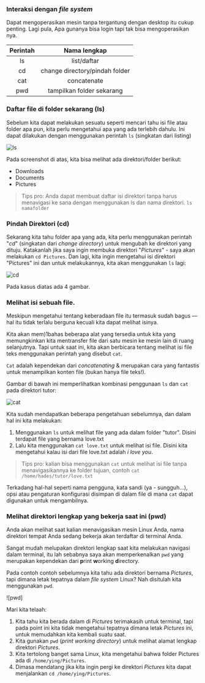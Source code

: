 ### Interaksi dengan *file system*
Dapat mengoperasikan mesin tanpa tergantung dengan desktop itu cukup penting. Lagi pula, Apa gunanya bisa login tapi tak bisa mengoperasikan nya.

|Perintah|Nama lengkap|
|:------:|:----------:|
|ls|list/daftar|
|cd|change directory/pindah folder|
|cat|concatenate|
|pwd|tampilkan folder sekarang|

### Daftar file di folder sekarang (ls)
Sebelum kita dapat melakukan sesuatu seperti mencari tahu isi file atau folder apa pun, kita perlu mengetahui apa yang ada terlebih dahulu. Ini dapat dilakukan dengan menggunakan perintah `ls` (singkatan dari listing)

![ls](https://raw.githubusercontent.com/yingcrackerhades/cybersec-module/main/Pre%20Security/Linux%20Fundamental/Image/Screenshot%20from%202022-11-03%2021-47-29.png)

Pada screenshot di atas, kita bisa melihat ada direktori/folder berikut:
* Downloads
* Documents
* Pictures

> Tips pro: Anda dapat membuat daftar isi direktori tanpa harus menavigasi ke sana dengan menggunakan ls dan nama direktori. `ls namafolder`

### Pindah Direktori (cd)
Sekarang kita tahu folder apa yang ada, kita perlu menggunakan perintah "*cd*" (singkatan dari *change directory*) untuk mengubah ke direktori yang dituju. Katakanlah jika saya ingin membuka direktori "*Pictures*" - saya akan melakukan `cd Pictures`. Dan lagi, kita ingin mengetahui isi direktori "Pictures" ini dan untuk melakukannya, kita akan menggunakan `ls` lagi:

![cd](https://raw.githubusercontent.com/yingcrackerhades/cybersec-module/main/Pre%20Security/Linux%20Fundamental/Image/Screenshot%20from%202022-11-03%2021-48-49.png)

Pada kasus diatas ada 4 gambar.


### Melihat isi sebuah file.
Meskipun mengetahui tentang keberadaan file itu termasuk sudah bagus — hal itu tidak terlalu berguna kecuali kita dapat melihat isinya.

Kita akan mem)1bahas beberapa alat yang tersedia untuk kita yang memungkinkan kita mentransfer file dari satu mesin ke mesin lain di ruang selanjutnya. Tapi untuk saat ini, kita akan berbicara tentang melihat isi file teks menggunakan perintah yang disebut `cat`.

`Cat` adalah kependekan dari *concatenating* & merupakan cara yang fantastis untuk menampilkan konten file (bukan hanya file teks!).

Gambar di bawah ini memperlihatkan kombinasi penggunaan `ls` dan `cat` pada direktori tutor:

![cat](https://raw.githubusercontent.com/yingcrackerhades/cybersec-module/main/Pre%20Security/Linux%20Fundamental/Image/cat.png)

Kita sudah mendapatkan beberapa pengetahuan sebelumnya, dan dalam hal ini kita melakukan:
1. Menggunakan `ls` untuk melihat file yang ada dalam folder "tutor". Disini terdapat file yang bernama love.txt
2. Lalu kita menggunakan `cat love.txt` untuk melihat isi file. Disini kita mengetahui kalau isi dari file love.txt adalah *i love you*.

> Tips pro: kalian bisa menggunakan `cat` untuk melihat isi file tanpa menavigasikannya ke folder tujuan, contoh `cat /home/hades/tutor/love.txt`

Terkadang hal-hal seperti nama pengguna, kata sandi (ya - sungguh...), opsi atau pengaturan konfigurasi disimpan di dalam file di mana `cat` dapat digunakan untuk mengambilnya.

### Melihat direktori lengkap yang bekerja saat ini (pwd)
Anda akan melihat saat kalian menavigasikan mesin Linux Anda, nama direktori tempat Anda sedang bekerja akan terdaftar di terminal Anda.

Sangat mudah melupakan direktori lengkap saat kita melakukan navigasi dalam terminal, itu lah sebabnya saya akan memperkenalkan `pwd` yang merupakan kependekan dari **p**rint **w**orking **d**irectory.

Pada contoh contoh sebelumnya kita tahu ada direktori bernama *Pictures*, tapi dimana letak tepatnya dalam *file system* Linux? Nah disitulah kita menggunakan `pwd`.

![pwd]

Mari kita telaah:
1. Kita tahu kita berada dalam di *Pictures* terimakasih untuk terminal, tapi pada point ini kita tidak mengetahui tepatnya dimana letak *Pictures* ini, untuk memudahkan kita kembali suatu saat.
2. Kita gunakan `pwd` (*print working directory*) untuk melihat alamat lengkap direktori *Pictures*.
3. Kita tertolong banget sama Linux, kita mengetahui bahwa folder Pictures ada di `/home/ying/Pictures`.
4. Dimasa mendatang jika kita ingin pergi ke direktori *Pictures* kita dapat menjalankan `cd /home/ying/Pictures`.
